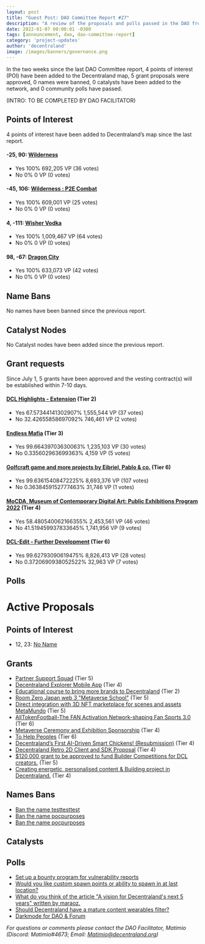 ```yaml
---
layout: post
title: "Guest Post: DAO Committee Report #27"
description: "A review of the proposals and polls passed in the DAO from July 1 through July 15".
date: 2022-01-07 00:00:01 -0300
tags: [announcement, dao, dao-committee-report]
category: 'project-updates'
author: 'decentraland'
image: /images/banners/governance.png
---
```


In the two weeks since the last DAO Committee report, 4 points of interest (POI) have been added to the Decentraland map, 5 grant proposals were approved, 0 names were banned, 0 catalysts have been added to the network, and 0 community polls have passed.

(INTRO: TO BE COMPLETED BY DAO FACILITATOR)

## Points of Interest
4 points of interest have been added to Decentraland’s map since the last report.


#### -25, 90: [Wilderness](https://governance.decentraland.org/proposal/?id=dc1506d0-f8b4-11ec-a32a-859962cd3c29)

* Yes 100% 692,205 VP (36 votes)
* No 0% 0 VP (0 votes)


#### -45, 106: [Wilderness : P2E Combat](https://governance.decentraland.org/proposal/?id=98238870-f8b4-11ec-a32a-859962cd3c29)

* Yes 100% 609,001 VP (25 votes)
* No 0% 0 VP (0 votes)


#### 4, -111: [Wisher Vodka](https://governance.decentraland.org/proposal/?id=beb8e7f0-f648-11ec-805c-77efd746e6b7)

* Yes 100% 1,009,467 VP (64 votes)
* No 0% 0 VP (0 votes)


#### 98, -67: [Dragon City](https://governance.decentraland.org/proposal/?id=a8ab9a30-f467-11ec-b5fc-5178246a05ac)

* Yes 100% 633,073 VP (42 votes)
* No 0% 0 VP (0 votes)


## Name Bans

No names have been banned since the previous report.

## Catalyst Nodes
No Catalyst nodes have been added since the previous report.


## Grant requests
Since July 1, 5 grants have been approved and the vesting contract(s) will be established within 7-10 days.


#### [DCL Highlights - Extension](https://governance.decentraland.org/proposal/?id=18f3e990-f8b5-11ec-a32a-859962cd3c29) (Tier 2)

* Yes 67.57344141302907% 1,555,544 VP (37 votes)
* No 32.42655858697092% 746,461 VP (2 votes)


#### [Endless Mafia](https://governance.decentraland.org/proposal/?id=7c213df0-f62c-11ec-805c-77efd746e6b7) (Tier 3)

* Yes 99.66439703630063% 1,235,103 VP (30 votes)
* No 0.335602963699363% 4,159 VP (5 votes)


#### [Golfcraft game and more projects by Eibriel, Pablo &amp; co.](https://governance.decentraland.org/proposal/?id=96914860-f311-11ec-aa01-87bd234b340d) (Tier 6)

* Yes 99.63615408472225% 8,693,376 VP (107 votes)
* No 0.3638459152777463% 31,746 VP (1 votes)


#### [MoCDA, Museum of Contemporary Digital Art: Public Exhibitions Program 2022](https://governance.decentraland.org/proposal/?id=04d93380-f233-11ec-aa01-87bd234b340d) (Tier 4)

* Yes 58.480540062166355% 2,453,561 VP (46 votes)
* No 41.519459937833645% 1,741,956 VP (9 votes)


#### [DCL-Edit - Further Development](https://governance.decentraland.org/proposal/?id=4b6bb7e0-eed8-11ec-aa01-87bd234b340d) (Tier 6)

* Yes 99.62793090619475% 8,826,413 VP (28 votes)
* No 0.3720690938052522% 32,963 VP (7 votes)


## Polls


# Active Proposals

## Points of Interest

* 12, 23: [No Name](https://governance.decentraland.org/proposal/?id=3f7ad9c0-fca2-11ec-a32a-859962cd3c29)

## Grants

* [Partner Support Squad](https://governance.decentraland.org/proposal/?id=f9561670-fdfb-11ec-8fbf-839e0f96469a) (Tier 5)
* [Decentraland Explorer Mobile App](https://governance.decentraland.org/proposal/?id=73b27280-fd23-11ec-a32a-859962cd3c29) (Tier 4)
* [Educational course to bring more brands to Decentraland](https://governance.decentraland.org/proposal/?id=e83685e0-fc85-11ec-a32a-859962cd3c29) (Tier 2)
* [Room Zero Japan web 3 &#34;Metaverse School&#34;](https://governance.decentraland.org/proposal/?id=1dc97780-fc18-11ec-a32a-859962cd3c29) (Tier 5)
* [Direct integration with 3D NFT marketplace for scenes and assets MetaMundo](https://governance.decentraland.org/proposal/?id=6cfbafd0-fbe1-11ec-a32a-859962cd3c29) (Tier 5)
* [AllTokenFootball-The FAN Activation Network-shaping Fan Sports 3.0](https://governance.decentraland.org/proposal/?id=d9340f40-f96a-11ec-a32a-859962cd3c29) (Tier 6)
* [Metaverse Ceremony and Exhibition Sponsorship](https://governance.decentraland.org/proposal/?id=aee6d230-f844-11ec-805c-77efd746e6b7) (Tier 4)
* [To Help Peoples](https://governance.decentraland.org/proposal/?id=98c85dc0-f821-11ec-805c-77efd746e6b7) (Tier 6)
* [Decentraland’s First AI-Driven Smart Chickens! (Resubmission)](https://governance.decentraland.org/proposal/?id=44db93f0-f7f2-11ec-805c-77efd746e6b7) (Tier 4)
* [Decentraland Retro 2D Client and SDK Proposal](https://governance.decentraland.org/proposal/?id=1959b490-f726-11ec-805c-77efd746e6b7) (Tier 4)
* [$120,000 grant to be approved to fund Builder Competitions for DCL creators.](https://governance.decentraland.org/proposal/?id=8befa660-f6f2-11ec-805c-77efd746e6b7) (Tier 5)
* [Creating energetic, personalised content &amp; Building project in Decentraland.](https://governance.decentraland.org/proposal/?id=bbf5b1b0-f576-11ec-b5fc-5178246a05ac) (Tier 4)

## Names Bans

* [Ban the name testtesttest](https://governance.decentraland.org/proposal/?id=e1368fa0-fccc-11ec-a32a-859962cd3c29)
* [Ban the name pocpurposes](https://governance.decentraland.org/proposal/?id=c2abcab0-fca3-11ec-a32a-859962cd3c29)
* [Ban the name pocpurposes](https://governance.decentraland.org/proposal/?id=b1c02070-fca3-11ec-a32a-859962cd3c29)

## Catalysts


## Polls

* [Set up a bounty program for vulnerability reports](https://governance.decentraland.org/proposal/?id=c8c8ee20-fee5-11ec-8f44-ef1722f0509f)
* [Would you like custom spawn points or ability to spawn in at last location?](https://governance.decentraland.org/proposal/?id=2f347730-fec6-11ec-8f44-ef1722f0509f)
* [What do you think of the article &#34;A vision for Decentraland&#39;s next 5 years&#34; written by maraoz.](https://governance.decentraland.org/proposal/?id=fbb9faa0-fe49-11ec-8fbf-839e0f96469a)
* [Should Decentraland have a mature content wearables filter?](https://governance.decentraland.org/proposal/?id=00b4d480-fd73-11ec-8fbf-839e0f96469a)
* [Darkmode for DAO &amp; Forum](https://governance.decentraland.org/proposal/?id=be808280-fbdd-11ec-a32a-859962cd3c29)

*For questions or comments please contact the DAO Facilitator, Matimio (Discord: Matimio#4673; Email: [Matimio@decentraland.org](mailto:Matimio@decentraland.org))*